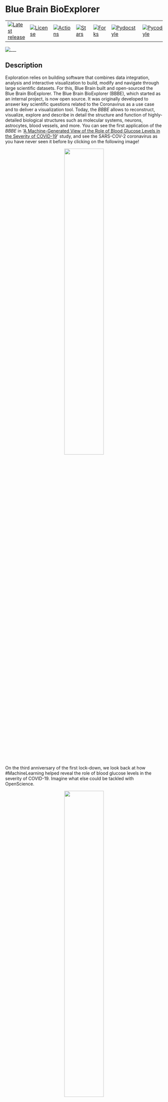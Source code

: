 <!-- <link href="./bioexplorer/core/doc/extra.css" rel="stylesheet"></link> -->

# Blue Brain BioExplorer

<table border=0>
<tr>
  <td>
    <a href="https://github.com/BlueBrain/BioExplorer/tags">
    <img src="https://img.shields.io/github/v/tag/BlueBrain/BioExplorer?style=for-the-badge" alt="Latest release" />
    </a>
  </td>
  <td>
    <a href="https://github.com/BlueBrain/BioExplorer/blob/master/LICENSE.md">
    <img src="https://img.shields.io/github/license/BlueBrain/BioExplorer?style=for-the-badge" alt="License" />
    </a>
  </td>
	<td>
		<a href="https://github.com/BlueBrain/BioExplorer/forks">
		<img src="https://img.shields.io/endpoint.svg?url=https%3A%2F%2Factions-badge.atrox.dev%2Fbluebrain%2Fbioexplorer%2Fbadge%3Fref%3Dmaster&style=for-the-badge" alt="Actions">
		</a>
	</td>
  <td>
    <a href="https://github.com/BlueBrain/BioExplorer/stargazers">
    <img src="https://img.shields.io/github/stars/BlueBrain/BioExplorer?style=for-the-badge" alt="Stars" />
    </a>
  </td>
  <td>
    <a href="https://github.com/BlueBrain/BioExplorer/network/members">
    <img src="https://img.shields.io/github/forks/BlueBrain/BioExplorer?style=for-the-badge" alt="Forks" />
    </a>
  </td>
	<td>
		<a href="http://www.pydocstyle.org/">
		<img src="https://img.shields.io/badge/docstrings-pydocstyle-informational?style=for-the-badge" alt="Pydocstyle">
		</a>
	</td>
	<td>
		<a href="https://pypi.org/project/pycodestyle/">
		<img src="https://img.shields.io/badge/docstrings-pycodestyle-informational?style=for-the-badge" alt="Pycodestyle">
		</a>
	</td>
</tr>
</table>

![___](./bioexplorer/pythonsdk/notebooks/bioexplorer_banner.png)

## Description

Exploration relies on building software that combines data integration, analysis and interactive visualization to build, modify and navigate through large scientific datasets. For this, Blue Brain built and open-sourced the Blue Brain BioExplorer. The Blue Brain BioExplorer (BBBE), which started as an internal project, is now open source. It
was originally developed to answer key scientific questions related to the Coronavirus as a use case and to deliver a visualization tool. Today, the _BBBE_ allows to reconstruct, visualize, explore and describe in detail the structure and function of highly-detailed biological structures such as molecular systems, neurons, astrocytes, blood vessels, and more. You can see the first application of the _BBBE_ in '[A Machine-Generated View of the Role of Blood Glucose Levels in the Severity of COVID-19](https://www.frontiersin.org/articles/10.3389/fpubh.2021.695139/full?utm_source=fweb&utm_medium=nblog&utm_campaign=ba-sci-fpubh-covid-19-elevated-blood-glucose-blue-brain)' study, and see the SARS-COV-2 coronavirus as you have never seen it before by clicking on the following image!

<div align="center">
      <a href="https://youtu.be/Czn-YGLGfiA"/>
         <img src="https://github.com/BlueBrain/BioExplorer/blob/master/bioexplorer/pythonsdk/doc/source/images/covid19_movie_preview.png" style="width:50%;">
      </a>
</div>

On the third anniversary of the first lock-down, we look back at how #MachineLearning helped reveal the role of blood glucose levels in the severity of COVID-19. Imagine what else could be tackled with OpenScience.

<div align="center">
      <a href="https://lnkd.in/e57vqgcq"/>
         <img src="https://github.com/BlueBrain/BioExplorer/blob/master/bioexplorer/pythonsdk/doc/source/images/covid19_documentary_preview.png" style="width:50%;">
      </a>
</div>

## The Harvard Brain

Do you want want to know more about the full story? Read the [Studies In Silico: An Interview With Cyrille Favreau On EPFL’s Blue Brain Project](http://www.theharvardbrain.com/spring-2023-8203lara-ota-buse-toksoumlz-and-kei-hayashi.html).

## Social Media

* [Blue Brain BioExplorer 1.6 goes RTX!](https://www.linkedin.com/feed/update/urn:li:activity:7057015980253696000/)
* [On the third anniversary of the first lockdown, we look back at how Machine Learning helped reveal the role of blood glucose levels in the severity of COVID-19.](https://www.linkedin.com/posts/blue-brain-project_machine-learning-and-understanding-the-role-activity-7044953592570535937-s6IB?utm_source=share&utm_medium=member_desktop)
* [If you’re traveling to Spain over the holiday break, don’t miss the amazing exhibition Brain(s) opening soon in Madrid featuring images from the EPFL Blue Brain Project. Join the more than 86'000 visitors who already enjoyed it while on its Barcelona stop!](https://www.linkedin.com/posts/blue-brain-project_if-youre-traveling-to-spain-over-the-holiday-activity-7009472054114533376-Serk?utm_source=share&utm_medium=member_desktop)
* [The BlueBrainBioExplorer 1.4 is now out and ready to explore additional bio assemblies from neurons and astrocytes to vasculatures and more!](https://www.linkedin.com/posts/blue-brain-project_openscience-neuroscience-scientificvisualization-activity-6980420229633867776-ViVr?utm_source=share&utm_medium=member_desktop)
* [The EPFL Blue Brain Project will be featuring in the exciting Brain(s) exhibition at the Barcelona Centre of Contemporary Culture starting tomorrow!](https://www.linkedin.com/posts/blue-brain-project_cervellscccb-cerebroscccb-brainscccb-activity-6957702754731450369-gsLV?utm_source=share&utm_medium=member_desktop)
  
## BioExplorer at PASC 2023

<div align="center">
<img src="https://www.pasc-conference.org/wp-content/uploads/2022/07/PASC_23_2.jpg" width="25%" height="25%" alt="Image" />
</div>
On the 27th of June 2023, the Blue Brain BioExplorer was presented at the PASC23 conference in Davos (Switzerland), as part of the *MS4E - Scientific Visualization of Big Data*
 minisymposium: [Visual Scientific Exploration at Blue Brain, and Beyond](https://pasc23.pasc-conference.org/presentation/?id=msa164&sess=sess168)


## BioExplorer goes RTX!

BioExplorer now benefits from [NVIDIA OptiX](https://developer.nvidia.com/rtx/ray-tracing/optix) backend compatibility, allowing it to fully utilize the NVIDIA RTX acceleration hardware capabilities for fast and high-quality rendering of scientific datasets. This advanced feature, along with the new stereo perspective camera, enables virtual reality use-cases with pure ray-tracing. Additionally, an AI-powered denoiser has been incorporated to enhance the real-time rendering quality.

Simply add the OptiX engine command line argument when starting the _BBBE_.
```bash
service --engine optix6 --plugin BioExplorer
```

Note that, in order to offer the best experience on local desktops, the _BBBE_ now also has a native viewer.
```bash
viewer --engine optix6 --plugin BioExplorer
```

## At the museum

July 2022: The EPFL Blue Brain Project is featuring in the exciting [Brain(s) exhibition](https://www.cccb.org/en/exhibitions/file/brains/237851) at the Barcelona Centre of Contemporary Culture at the Fundación Telefónica Madrid.

<div align="center">
<img src="https://actu.epfl.ch/image/121700/1108x622.jpg" width="50%" height="50%" alt="Image" />
</div>

The Blue Brain images on show were created with the _BBBE_. Checkout the [news article](https://actu.epfl.ch/news/blue-brain-images-on-show-at-the-brains-exhibition/) for more information.


## Architecture

The _BBBE_ application is built on top of a fork of [Blue Brain Brayns](https://github.com/BlueBrain/Brayns/releases/tag/1.0.0) 1.0.0 , the Blue Brain rendering platform. The _BBBE_ uses the underlying technical capabilities of the rendering platform to create large scale and accurate 3D scenes from Jupyter notebooks.

![___](./bioexplorer/pythonsdk/doc/source/images/architecture.png)

More information can be found in the [architecture](./ARCHITECTURE.md) documentation.

## General components

### Assemblies

Assemblies are groups of biological elements, such as proteins, membranes, glycans, etc. As an example, a virion is made of a lipid membrane, spikes proteins, an RNA sequence, etc, and all those elements belong to the same object. That’s why they need to belong to the same container, the assembly. Assemblies can have different shapes: Sphere, Cube, etc, that are automatically generated according to the parameters of individual components.

### Proteins

Proteins are loaded from PDB files. Atoms, non-polymer chemicals and bonds can be loaded and displayed in various color schemes: chain id, atom, residue, etc.
Proteins also contain the amino acid sequences of the individual chains. Sequences that can be used to query glycosylation sites, or functional regions of the protein.

![___](./bioexplorer/pythonsdk/notebooks/bioexplorer_proteins_banner.png)

### Glycans

Glycans are small proteins that are attached to an existing protein of the assembly. Individual glycan trees are loaded from PDB files and attached to the glycosylation sites of the specified protein. By default, glycans are attached to all available glycosylation sites, but a set of specific sites can be specified.

Glycan trees models located in the python sdk test folder were generated with [Glycam Builder](http://glycam.org).

![___](./bioexplorer/pythonsdk/notebooks/bioexplorer_glycans_banner.png)

### RNA sequence

An RNA sequence can be loaded from a text sequence of codons. Various shapes can be selected to represent the RNA sequence: Trefoil knot, torus, star, etc. This allows the sequence to be efficiently packed into a given volume. A different color is assigned per type of codon.

### Mesh-based membranes

Mesh-based membranes create membranes based on 3D meshes. This allows the construction of complex membranes where mesh faces are filled with proteins.

### Virus

A viral particle is an assembly consisting of a membrane, an RNA sequence, and a given number of S, M and E proteins. The virus has a predefined spherical shape defined by its radius. The default parameters for the virus are a radius of 45 nanometers, 62 S proteins, 42 E proteins, and 50 M proteins. Dimensions and concentrations were retrieved from the literature.

![___](./bioexplorer/pythonsdk/notebooks/bioexplorer_coronavirus_banner.png)

### Membrane

A membrane is an assembly of phospholipids. Phospholipids structures are created following the process described in the [VMD](https://www.ks.uiuc.edu/Research/vmd) Membrane Proteins [tutorial](http://www.ks.uiuc.edu/Training/Tutorials). The assembly itself is generated by the BioExplorer, for a given shape, and a number of instances of phospholipids.

![___](./bioexplorer/pythonsdk/notebooks/bioexplorer_membrane_banner.png)

### Vasculature

Vasculatures are loaded from the database (see the database [schema](./storage/database/vasculature_schema.sql) and the example [notebook](./bioexplorer/pythonsdk/notebooks/vasculature/BioExplorer_import_sonata_to_db.ipynb) for loading data from [Sonata](https://github.com/AllenInstitute/sonata) files). A vasculature is defined by the blood vessels or arrangement of blood vessels in an organ or part.

```python
vasculature_model = bio_explorer.add_vasculature(
    assembly_name='Vasculature', population_name='vasculature', use_sdf=True)
```

![___](./bioexplorer/pythonsdk/notebooks/bioexplorer_vasculature_banner.png)

An example dataset can be downloaded from the [Blue Brain Neuro-Glia-Vasculature Portal](https://bbp.epfl.ch/ngv-portal/anatomy/experimental-data/)

References:
* [Brain microvasculature has a common topology with local differences in geometry that match metabolic load](https://www.cell.com/neuron/fulltext/S0896-6273(21)00080-5?_returnURL=https%3A%2F%2Flinkinghub.elsevier.com%2Fretrieve%2Fpii%2FS0896627321000805%3Fshowall%3Dtrue)
* [Blue Brain Neuro-Glia-Vasculature Portal. Vasculature. Reconstruction Data](https://bbp.epfl.ch/ngv-portal/#explore)

### Neurons

Circuits of neurons are loaded from the database (see the database [schema](./storage/database/neurons_schema.sql) and the example [notebook](./bioexplorer/pythonsdk/notebooks/neurons/BioExplorer_import_sonata_to_db.ipynb) for loading data from [Sonata](https://github.com/AllenInstitute/sonata) files) using their position and orientation. Each cell is composed of sections that form the axons and dendrites, as well as spines. Cell internals such as the nucleus and the mitochondria can be automatically generated, according to the data provided by the scientific literature. The _BBBE_ also implements procedural generation of varicosities along the axon, as well as myelin sheaths.

```python
neurons_model = bio_explorer.add_neurons(
    assembly_name='Neurons',
    population_name='neurons',
    use_sdf=True, load_synapses=True, generate_varicosities=True,
    generate_internals=True, generate_externals=False
)
```

An [example dataset](https://zenodo.org/record/6906785#.Ywym7tVBxH6) is available in the [Model of Rat Non-barrel Somatosensory Cortex Anatomy](https://www.biorxiv.org/content/10.1101/2022.08.11.503144v1) publication. Please refer to the documentation of the [Sonata](https://github.com/AllenInstitute/sonata) format for information on how to load and analyze the model. A [jupyter notebook](./bioexplorer/pythonsdk/notebooks/neurons/rat_non-barrel_somatosensory_cortex_anatomy/BioExplorer_rat_non-barrel_somatosensory_cortex_anatomy.ipynb) has been included with basic examples of how to explore the data using the Blue Brain open-source packages [NeuroM](https://neurom.readthedocs.io/en/stable/) and [Blue Brain SNAP](https://bluebrainsnap.readthedocs.io/en/stable/).

References:
* [A Model of Rat Non-barrel Somatosensory Cortex Anatomy](https://www.biorxiv.org/content/10.1101/2022.08.11.503144v1)
* [A simplified morphological classification scheme for pyramidal cells in six layers of primary somatosensory cortex of juvenile rats](https://www.sciencedirect.com/science/article/pii/S2451830118300293)
* [Age and sex do not affect the volume, cell numbers, or cell size of the suprachiasmatic nucleus of the rat: An unbiased stereological](https://doi.org/10.1002/cne.903610404)
* [Community-based Reconstruction and Simulation of a Full-scale Model of Region CA1 of Rat Hippocampus](https://www.biorxiv.org/content/10.1101/2023.05.17.541167v1)
* [Modeling and Simulation of Neocortical Micro- and Mesocircuitry. Part II: Physiology and Experimentation](https://www.biorxiv.org/content/10.1101/2023.05.17.541168v2)

### Astrocytes

Circuits of astrocytes are loaded from the database (see the database [schema](./storage/database/astrocytes_schema.sql) and the example [notebook](./bioexplorer/pythonsdk/notebooks/astrocytes/BioExplorer_import_sonata_to_db.ipynb) for loading data from [Sonata](https://github.com/AllenInstitute/sonata) files) using their position and orientation. Astrocytes end-feet are connected to the vasculature using data stored in a dedicated connectome database [schema](./storage/database/connectome_schema.sql). The _BBBE_ allows end-feet to automatically adapt to the vasculature vessel size.

```python
vasculature_model = be.add_astrocytes(
    assembly_name='Astrocytes', population_name='astrocytes', use_sdf=True)
```

![___](./bioexplorer/pythonsdk/notebooks/bioexplorer_neurons_banner.png)

The neurons assembly allows visualization of brain microcircuits. Morphologies imported from ASC, SWC or H5 files into the _BBBE_ database can be loaded an transformed in different ways: simple spheres or somas only, simple rendering of full morphologies using spheres, cones and cylinders, or advanced rendering of full morphologies using the [signed distance field](https://iquilezles.org/articles/distfunctions/) technique.

Multi-scale models of the rat and mouse brain integrate models of ion channels, single cells, microcircuits, brain regions, and brain systems at different levels of granularity (molecular models, morphologically detailed cellular models, and abstracted point neuron models). A neuronal microcircuit is the smallest functional ecosystem in any brain region that encompasses a diverse morphological and electrical assortment of neurons, and their synaptic interactions. Blue Brain has pioneered data-driven digital reconstructions and simulations of microcircuits to investigate how local neuronal structure gives rise to global network dynamics. These methods could be extended to digitally reconstruct microcircuits in any brain region.

![___](./bioexplorer/pythonsdk/doc/source/images/microcircuit.png)

In the nervous system, a synapse is a structure that permits a neuron (or nerve cell) to pass an electrical or chemical signal to another neuron. Synapses can be classified by the type of cellular structures serving as the pre- and post-synaptic components. The vast majority of synapses in the mammalian nervous system are classical axo-dendritic synapses (an axon connecting to a dendrite).

![___](./bioexplorer/pythonsdk/doc/source/images/synapses.png)

An example dataset is available on the [Blue Brain Neuro-Glia-Vasculature Portal](https://bbp.epfl.ch/ngv-portal/anatomy/experimental-data/)

References:
* [Thalamic control of sensory enhancement and sleep spindle properties in a biophysical model of thalamoreticular microcircuitry](http://biorxiv.org/lookup/doi/10.1101/2022.02.28.482273)
* [Computational synthesis of cortical dendritic morphologies](https://doi.org/10.1016/j.celrep.2022.110586)
* [Digital reconstruction of the neuro-glia-vascular architecture](https://doi.org/10.1093/cercor/bhab254)
* [Blue Brain Neuro-Glia-Vasculature Portal. Anatomy. Reconstruction Data](https://bbp.epfl.ch/ngv-portal/anatomy/reconstruction-data/)
* [The SONATA data format for efficient description of large-scale network models](https://journals.plos.org/ploscompbiol/article?id=10.1371/journal.pcbi.1007696)

* [Cortical cell assemblies and their underlying connectivity: an in silico study](https://www.biorxiv.org/content/10.1101/2023.02.24.529863v1)
* [Modeling and Simulation of Neocortical Micro- and Mesocircuitry. Part II: Physiology and Experimentation](https://www.biorxiv.org/content/10.1101/2023.05.17.541168v1)

![___](./bioexplorer/pythonsdk/doc/source/images/synapses2.png)

### Simulation of neuronal activity

Using the NEURON simulation package, the circuit information is loaded from disk, instantiating the various cell models (morphologies with ion channel distribution) and synaptic connections. The experimenter selects a stimulus protocol which will inject electrical current into the network and increase the membrane voltages of cells. As cells approach a threshold current, they release an action potential (AP) which will then propagate additional current changes to other cells via the synapses' release mechanisms. _BBBE_ loads the simulation reports generated by NEURON and maps the voltages to the corresponding segments of the morphologies. A transfer function defines the mapping between a color and a voltage value.

### Morphology synthesis

The goal of [computational synthesis of cortical dendritic morphologies](https://www.sciencedirect.com/science/article/pii/S2211124722003308) is to be able to generate an arbitrary number of neurons (and also other cells, such as glia) that can be subsequently used in various types of simulation. Part of this goal is to recreate in the synthesized cells as many morphological features as possible.

![___](./bioexplorer/pythonsdk/doc/source/images/synthesis.png)

The synthesis scheme is based on the assumption that it is necessary to know the environment within which the cells are growing in order to recreate them accurately. Neuronal morphologies are influenced both by the embedding space and the presence of other cells. Their axons may target certain regions or the dendrites may mass in one region to collect input, such as the apical tuft of pyramidal cells. It is important therefore to synthesize the cells within biologically accurate volumes.

### Proximity detection

In the context of brain simulation, detecting touches between neurons is a essential part of the process. The _BBBE_ provides a renderer that computes the distance between the geometries in the 3D scene.

![___](./bioexplorer/pythonsdk/doc/source/images/touchdetection.png)

When a ray hits a geometry, a random secondary ray is sent in a direction belonging to an hemisphere defined by the normal to the surface. If that secondary ray hits another geometry, the distance between the initial hit and the new intersection is computed, and the corresponding color is assigned to the pixel. By default, red is for short distances (including touches), and green for longer ones. The notion of short and long is defined in the settings of the renderer.

### White matter

White matter is composed of bundles, which connect various grey matter areas (the locations of nerve cell bodies) of the brain to each other, and carry nerve impulses between neurons. Myelin acts as an insulator, which allows electrical signals to jump, rather than coursing through the axon, increasing the speed of transmission of all nerve signals.

A [Python notebook example](./bioexplorer/pythonsdk/notebooks/connectomics/BioExplorer_import_white_matter_allen_brain.ipynb) demonstrates how to download and import white matter streamlines from the [Allen Brain Institute website](https://alleninstitute.org) into the _BBBE_ database. Another [Python notebook](./bioexplorer/pythonsdk/notebooks/connectomics/BioExplorer_white_matter.ipynb) demonstrates how to visualize the streamlines with the _BBBE_.

```python
white_matter_model = be.add_white_matter(
    assembly_name='White matter',  population_name='connectome', radius=2.5)
```

![___](./bioexplorer/pythonsdk/doc/source/images/white_matter.png)

References:
* [Allen Brain Institute: mouse connectivity projections](http://connectivity.brain-map.org/)
* [Allen Brain Institute: mouse connectivity atlas](https://alleninstitute.github.io/AllenSDK/connectivity.html)

The white matter feature contributed to generating images for the [null model of the mouse whole-neocortex micro-connectome](https://www.nature.com/articles/s41467-019-11630-x) publication and produce the corresponding movie.

<div align="center">
      <a href="https://www.youtube.com/watch?v=6cBNdAn04Qw"/>
         <img src="https://github.com/BlueBrain/BioExplorer/blob/master/bioexplorer/pythonsdk/doc/source/images/connectomics_movie_preview.png" style="width:50%;">
      </a>
</div>


### Enzyme reactions

An enzyme attracts substrates to its active site, catalyzes the chemical reaction by which products are formed, and then allows the products to dissociate (separate from the enzyme surface). The combination formed by an enzyme and its substrates is called the enzyme–substrate complex. The _BBBE_ allows easy visualization of enzyme reactions by providing a substrate, a product, and a type of reaction (for example: [Hexokinase](./bioexplorer/pythonsdk/notebooks/molecular_systems/BioExplorer_enzyme_reaction.ipynb)).

![___](./bioexplorer/pythonsdk/notebooks/bioexplorer_enzyme_reactions_banner.png)

References:
* [Blue Brain Neuro-Glia-Vasculature Portal. Metabolism. Reconstruction Data](https://bbp.epfl.ch/ngv-portal/#explore)

### Neuromodulation

Neuromodulation of neocortical microcircuits is one of the most fascinating and mysterious aspects of brain physiology. Despite over a century of research, the neuroscientific community has yet to uncover the fundamental biological organizing principles underlying neuromodulatory release. Phylogenetically, Acetylcholine (ACh) is perhaps the oldest neuromodulator, and one of the most well-studied. ACh regulates the physiology of neurons and synapses, and modulates neural microcircuits to bring about a reconfiguration of global network states. ACh is known to support cognitive processes such as learning and memory, and is involved in the regulation of arousal, attention and sensory processing. While the effects of ACh in the neocortex have been characterized extensively, integrated knowledge of its mechanisms of action is lacking. Furthermore, the ways in which ACh is released from en-passant axons originating in subcortical nuclei are still debatable. Simulation-based paradigms play an important role in testing scientific hypotheses, and provide a useful framework to integrate what is already known and systematically explore previously uncharted territory. Importantly, data-driven computational approaches highlight gaps in current knowledge and guide experimental research. To this end, I developed a multi-scale model of cholinergic innervation of rodent somatosensory cortex comprising two distinct sets of ascending projections implementing either synaptic (ST) or volumetric transmission (VT). The model enables the projection types to be combined in arbitrary proportions, thus permitting investigations of the relative contributions of these two transmission modalities. Using our ACh model, we find that the two modes of cholinergic release act in concert and have powerful desynchronizing effects on microcircuit activity. Furthermore we show that this modeling framework can be extended to other neuromodulators, such as dopamine and serotonin, with minimal constraining data. In summary, our results suggest a more nuanced view of neuromodulation in which multiple modes of transmitter release - ST vs VT - are required to produce synergistic functional effects.

![___](./bioexplorer/pythonsdk/notebooks/bioexplorer_neuromodulation_banner.png)

References:
* [Neuromodulation of neocortical microcircuitry: a multi-scale framework to model the effects of cholinergic release](https://infoscience.epfl.ch/record/294819)
* [The cholinergic innervation develops early and rapidly in the rat cerebral cortex: a quantitative immunocytochemical study](https://www.sciencedirect.com/science/article/abs/pii/S030645220100389X)

## Space explorer

Scientific visualization plays a vital role in the field of space exploration by enabling researchers to interpret and communicate complex astronomical data in a visually compelling manner. It involves the use of advanced computer graphics techniques to transform raw data collected from telescopes, satellites, and spacecraft into visually stunning and informative representations. Through scientific visualization, astronomers can create accurate and detailed models of celestial objects, such as galaxies, nebulae, and planetary systems, aiding in the understanding of their formation, evolution, and behavior. It allows scientists to explore and analyze vast datasets, unveiling patterns, relationships, and hidden structures that may otherwise go unnoticed. Additionally, scientific visualization serves as a powerful tool for public outreach, engaging and inspiring the general public by presenting the awe-inspiring beauty and scientific discoveries of the cosmos in accessible and captivating ways. Overall, scientific visualization plays a crucial role in advancing our knowledge of the universe and fostering a deeper appreciation for the wonders of space exploration.

### Black holes

The port of [Shadertoy](https://www.shadertoy.com)'s black hole implementation to the _BBBE_ represents an exciting fusion of artistic creativity and scientific exploration. Shadertoy, a popular platform for shader development and visual effects, offers a stunning black hole simulation that captures the mesmerizing visual aspects of these cosmic entities. The integration of Shadertoy's black hole into the _BBBE_ allows users to engage with the visualization in a more immersive and scalable way.

![___](./spaceexplorer/docs/blackhole_banner.png)

References:
* Shadertoy's [Black hole with accretion disk](https://www.shadertoy.com/view/tsBXW3)

## Medical Imaging Explorer

Medical imaging is a vital component of modern healthcare, enabling healthcare professionals to visualize internal structures and diagnose various medical conditions.

### DICOM

DICOM stands for "Digital Imaging and Communications in Medicine." It is a widely used standard for the storage, transmission, and sharing of medical images and related information in the healthcare industry. DICOM was created by the National Electrical Manufacturers Association ([NEMA](https://www.nema.org)) and the American College of Radiology ([ACR](https://www.acr.org)) to ensure interoperability and compatibility among various medical imaging devices and software.

The _BBBE_ DICOM plugin implements the loading of DICOM datasets.

![___](./medicalimagingexplorer/docs/dicom_banner.png)

## Python SDK

A simple API if exposed via the _BBBE_ python library. The API allows scientists to easily create and modify assemblies, according the biological parameters. The _BBBE_ programming language is not necessarily reflecting the underlying implementation, but is meant to be as simple as close as possible to the language used by the scientists to describe biological assemblies.

The _BBBE_ Python SDK is available on [pypi](https://pypi.org/project/bioexplorer/).

A large number of examples (as python notebooks) are provided in the [notebooks](https://github.com/BlueBrain/BioExplorer/tree/master/bioexplorer/pythonsdk/notebooks) folder.

## Documentation

See [here](https://bluebrain.github.io/BioExplorer/) for detailed documentation of the source code.

## Deployment

_BBBE_ binaries are publicly available as docker images. _BBBE_ is designed to run in distributed mode, and is composed of 3 modules: A [server](https://hub.docker.com/r/bluebrain/bioexplorer), a [python SDK](https://hub.docker.com/r/bluebrain/bioexplorer-python-sdk), and a [web user interface](https://hub.docker.com/r/bluebrain/bioexplorer-ui). This means that there are 3 docker images to be downloaded on run. Those images can of course run on different machines.

**Note:** The _BBBE_ is NOT a web application. It uses web technologies for the user interface but the _BBBE_ is a single session system that requires one back-end instance per user. There is no limitation in the number of user interface instances that can connect to the back-end, but they will all be sharing the same session.

In this example, we will expose the server on port 5000, the python SDK jupyter notebooks on port 5001, and the user interface on port 5002. One is free to change those ports at will.

### Server

```bash
docker run -ti --rm -p 5000:8200 bluebrain/bioexplorer
```

### Python SDK

```bash
docker run -ti --rm -p 5001:8888 bluebrain/bioexplorer-python-sdk
```

Note that a local folder can be specified to access personal notebooks:

```bash
docker run -ti --rm -p 5001:8888 -v <my_notebooks_folder>:/app/BioExplorer/notebooks bluebrain/bioexplorer-python-sdk
```

### Web User Interface

```bash
docker run -ti --rm -p 5002:8080 bluebrain/bioexplorer-ui
```

### PostgreSQL Database

A PostgreSQL Database can be created as a Docker image and used by the _BBBE_ as a storage component. More information on how to create and populate the database with sample datasets can be found in the dedicated [Docker Database documentation](./storage/database/DOCKER.md).

![___](./bioexplorer/pythonsdk/doc/source/images/BBBE_screenshot.png)

## Building from Source

### BioExplorer

#### Compile

Run the following statements to build the _BBBE_.

```bash
git clone --recursive https://github.com/BlueBrain/BioExplorer.git
mkdir build
cd build
CMAKE_PREFIX_PATH=<brayns_installation_folder> cmake .. -DCMAKE_INSTALL_PREFIX=<brayns_installation_folder>
make install
```

#### Run

Run the _BBBE_  with the following command to start the backend:

```bash
service --http-server localhost:5000 --plugin BioExplorer
```

## Simple example

Considering that the _BBBE_ server is running on the local host, on port 5000, the simplest example to visualize a SARS-COV-2 coronavirus is:
```python
from bioexplorer import BioExplorer
be = BioExplorer('localhost:5000')
resource_folder = '../../tests/test_files/'
name='Coronavirus'
be.add_sars_cov_2(name=name, resource_folder=resource_folder)
```

# License

_BBBE_ is available to download and use under the GNU General Public License ([GPL](https://www.gnu.org/licenses/gpl.html), or “free software”). The code is open sourced with approval from the open sourcing committee and principal coordinators of the Blue Brain Project in February 2022.


# Contact

For more information on _BBBE_, please contact:

* [__Cyrille Favreau__](https://www.epfl.ch/research/domains/bluebrain/blue-brain/people/our-people/operations-division/cyrille-favreau/) - Senior Scientific Visualization Engineer - Blue Brain Project ([cyrille.favreau@epfl.ch](cyrille.favreau@epfl.ch))

* [__Emmanuelle Logette__](https://www.epfl.ch/research/domains/bluebrain/blue-brain/people/our-people/simulation-neuroscience-division/emmanuelle-logette/) - Scientific collaborator - Blue Brain Project ([emmanuelle.logette@epfl.ch](emmanuelle.logette@epfl.ch))

* [__Evelyne Schmid Osborne__](https://www.epfl.ch/research/domains/bluebrain/blue-brain/people/our-people/operations-division/evelyne-schmid-osborne/) - Communications - Blue Brain Project ([evelyne.schmidosborne@epfl.ch](evelyne.schmidosborne@epfl.ch))

# Funding & Acknowledgment

The development of this software was supported by funding to the Blue Brain Project, a research center of the École polytechnique fédérale de Lausanne (EPFL), from the Swiss government’s ETH Board of the Swiss Federal Institutes of Technology.

COPYRIGHT 2020–2023 Blue Brain Project/EPFL
